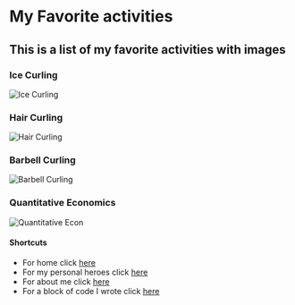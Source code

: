 # My Favorite activities

## This is a list of my favorite activities with images

### **Ice Curling**
![Ice Curling](https://user-images.githubusercontent.com/92833099/138530452-29573ba9-5ddc-4476-b6c5-edc0c655f9c4.jpg)

### **Hair Curling**
![Hair Curling](https://user-images.githubusercontent.com/92833099/138530854-e0f06e95-5047-497f-83c5-421d3838365b.jpeg)

### **Barbell Curling**
![Barbell Curling](https://user-images.githubusercontent.com/92833099/138530950-48c85de3-969b-4eef-b925-0a3e7506e691.jpeg)

### **Quantitative Economics**
![Quantitative Econ](https://user-images.githubusercontent.com/92833099/138531224-397643e1-9c30-41a6-a63b-36f1e3beb916.jpeg)


#### Shortcuts
 * For home click [here][home]
 * For my personal heroes click [here][personal heroes]
 * For about me click [here][about me]
 * For a block of code I wrote click [here][code block]

 
[home]: https://aidtheogre.github.io
[personal heroes]: https://aidtheogre.github.io/heroes.github.io/
[about me]: https://aidtheogre.github.io/aboutme.github.io/
[code block]: https://aidtheogre.github.io/Blockofcode.github.io/

